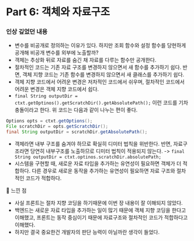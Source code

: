 # Part 6: 객체와 자료구조

### 인상 깊었던 내용

- 변수를 비공개로 정의하는 이유가 있다. 하지만 조회 함수와 설정 함수를 당현하게 공개해 비공개 변수를 외부에 노출할까?
- 객체는 추상화 뒤로 자료를 숨긴 채 자료를 다루는 함수만 공개한다.
- 절차적인 코드는 기존 자료 구조를 변경하지 않으면서 새 함수를 추가하기 쉽다. 반면, 객체 지향 코드는 기존 함수를 변경하지 않으면서 새 클래스를 추가하기 쉽다.
- 객체 지향 코드에서 어려운 변경은 저차적인 코드에서 쉬우며, 절차적인 코드에서 어려운 변경은 객체 지향 코드에서 쉽다.
- `final String outputDir = ctxt.getOptinos().getScratchDir().getAbsolutePath();` 이런 코드를 기차 충돌이라고 한다. 위 코드는 다음과 같이 나누는 편이 좋다.
```java
Options opts = ctxt.getOptions();
File scratchDir = opts.getScratchDir();
final String outputDir = scratchDir.getAbsolutePath();
```
- 객체라면 내부 구조를 숨겨야 하므로 확실히 디미터 법칙을 위반한다. 반면, 자료구조라면 당연히 내부구조를 노출하므로 디미터 법칙이 적용되지 않는다. -> `final String outputDir = ctxt.optinos.scratchDir.absolutePath;`
- 시스템을 구현할 때, 새로운 자료 타입을 추가하는 유연성이 필요하면 객체가 더 적합하다. 다른 경우로 새로운 동작을 추가하는 유연성이 필요하면 자료 구조와 절차적인 코드가 적합하다.


💬 느낀 점
- 사실 프론트는 절차 지향 코딩을 하기때문에 이번 장 내용이 잘 이해되지 않았다.
- 백엔드는 새로운 자료 타입을 추가하는 일이 많기 때문에 객체 지향 코딩을 한다고 이해했고, 프론트는 동작 중심이기 때문에 자료구조와 절차적인 코드가 적합하다고 이해했다.
- 하지만 결국 중요한건 개발자의 판단 능력이 아닐까란 생각이 들었다.